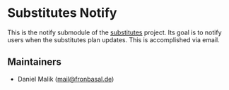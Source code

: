 # Substitutes Notify

This is the notify submodule of the [substitutes](https://github.com/substitutes/) project.
Its goal is to notify users when the substitutes plan updates. This is accomplished via email.


## Maintainers

- Daniel Malik (<mail@fronbasal.de>)